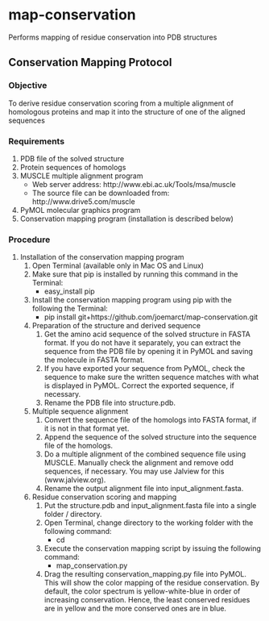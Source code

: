 map-conservation
================

Performs mapping of residue conservation into PDB structures

## Conservation Mapping Protocol

### Objective

To derive residue conservation scoring from a multiple alignment of homologous proteins and map it into the structure of one of the aligned sequences

### Requirements

<ol>
<li>PDB file of the solved structure</li>
<li>Protein sequences of homologs</li>
<li>MUSCLE multiple alignment program
    <ul><li>Web server address: http://www.ebi.ac.uk/Tools/msa/muscle</li></ul>
    <ul><li>The source file can be downloaded from: http://www.drive5.com/muscle</li></ul>
</li>
<li>PyMOL molecular graphics program</li>
<li>Conservation mapping program (installation is described below)</li>
</ol>

### Procedure
<ol>

<li>Installation of the conservation mapping program
    <ol>
        <li>Open Terminal (available only in Mac OS and Linux)</li>
        <li>Make sure that pip is installed by running this command in the Terminal:
            <ul><li>easy_install pip</li></ul>
        </li>
        <li>Install the conservation mapping program using pip with the following the Terminal:
            <ul><li>pip install git+https://github.com/joemarct/map-conservation.git</li></ul>
        </li>
</li>

<li>Preparation of the structure and derived sequence
    <ol>
        <li>Get the amino acid sequence of the solved structure in FASTA format. If you do not have it
separately, you can extract the sequence from the PDB file by opening it in PyMOL and saving the
molecule in FASTA format.</li>
        <li>If you have exported your sequence from PyMOL, check the sequence to make sure the written
sequence matches with what is displayed in PyMOL. Correct the exported sequence, if necessary.</li>
        <li>Rename the PDB file into structure.pdb.</li>
    </ol>
</li>

<li>Multiple sequence alignment
    <ol>
        <li>Convert the sequence file of the homologs into FASTA format, if it is not in that format yet.</li>
        <li>Append the sequence of the solved structure into the sequence file of the homologs.</li>
        <li>Do a multiple alignment of the combined sequence file using MUSCLE. Manually check the
alignment and remove odd sequences, if necessary. You may use Jalview for this
(www.jalview.org).</li>
        <li>Rename the output alignment file into input_alignment.fasta.</li>
    </ol>
</li>

<li>Residue conservation scoring and mapping
    <ol>
        <li>Put the structure.pdb and input_alignment.fasta file into a single folder / directory.</li>
        <li>Open Terminal, change directory to the working folder with the following command:
            <ul><li>cd <path_to_the_directory></li></ul>
        </li>
        <li>Execute the conservation mapping script by issuing the following command:
            <ul><li>map_conservation.py</ul></li>
        </li>
        <li>Drag the resulting conservation_mapping.py file into PyMOL. This will show the color mapping of the residue conservation. By default, the color spectrum is yellow-white-blue in order of increasing conservation. Hence, the least conserved residues are in yellow and the more conserved ones are in blue.</li>
    </ol>
</li>

</ol>
